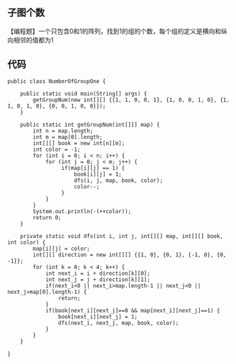 ## 子图个数 ##
【编程题】一个只包含0和1的阵列，找到1的组的个数，每个组的定义是横向和纵向相邻的值都为1

## 代码 ##
	public class NumberOfGroupOne {
		
		public static void main(String[] args) {
			getGroupNum(new int[][] {{1, 1, 0, 0, 1}, {1, 0, 0, 1, 0}, {1, 1, 0, 1, 0}, {0, 0, 1, 0, 0}});
		}
		
		public static int getGroupNum(int[][] map) {
			int n = map.length;
			int m = map[0].length;
			int[][] book = new int[n][m];
			int color = -1;
			for (int i = 0; i < n; i++) {
				for (int j = 0; j < m; j++) {
					 if(map[i][j] == 1) {
						 book[i][j] = 1;
						 dfs(i, j, map, book, color);
						 color--;
					 }
				}
			}
			System.out.println(-(++color));
			return 0;
		}
	
		private static void dfs(int i, int j, int[][] map, int[][] book, int color) {
			map[i][j] = color;
			int[][] direction = new int[][] {{1, 0}, {0, 1}, {-1, 0}, {0, -1}};
			for (int k = 0; k < 4; k++) {
				int next_i = i + direction[k][0];
				int next_j = j + direction[k][1];
				if(next_i<0 || next_i>map.length-1 || next_j<0 || next_j>map[0].length-1) {
					return;
				}
				if(book[next_i][next_j]==0 && map[next_i][next_j]==1) {
					book[next_i][next_j] = 1;
					dfs(next_i, next_j, map, book, color);
				}
			}
		}
	
	}
